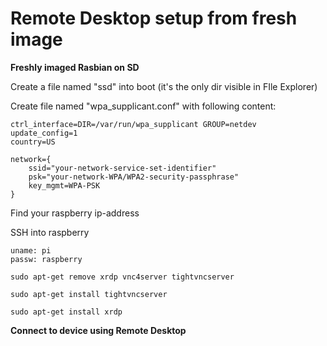 # Remote Desktop setup from fresh image
**Freshly imaged Rasbian on SD**

Create a file named "ssd" into boot (it's the only dir visible in FIle Explorer)

Create file named "wpa_supplicant.conf" with following content:

```
ctrl_interface=DIR=/var/run/wpa_supplicant GROUP=netdev
update_config=1
country=US

network={
	ssid="your-network-service-set-identifier"
	psk="your-network-WPA/WPA2-security-passphrase"
	key_mgmt=WPA-PSK
}
```

Find your raspberry ip-address

SSH into raspberry
```
uname: pi
passw: raspberry
```

```
sudo apt-get remove xrdp vnc4server tightvncserver

sudo apt-get install tightvncserver

sudo apt-get install xrdp
```

**Connect to device using Remote Desktop**
